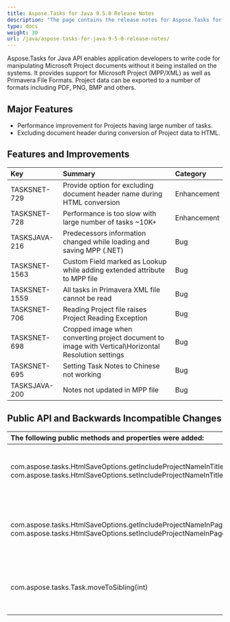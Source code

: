 ```yaml
---
title: Aspose.Tasks for Java 9.5.0 Release Notes
description: "The page contains the release notes for Aspose.Tasks for Java 9.5.0."
type: docs
weight: 30
url: /java/aspose-tasks-for-java-9-5-0-release-notes/
---
```


Aspose.Tasks for Java API enables application developers to write code for manipulating Microsoft Project documents without it being installed on the systems. It provides support for Microsoft Project (MPP/XML) as well as Primavera File Formats. Project data can be exported to a number of formats including PDF, PNG, BMP and others.

## **Major Features**
- Performance improvement for Projects having large number of tasks.
- Excluding document header during conversion of Project data to HTML.

## **Features and Improvements**

|**Key** |**Summary** |**Category** |
| :- | :- | :- |
|TASKSNET-729 |Provide option for excluding document header name during HTML conversion |Enhancement |
|TASKSNET-728 |Performance is too slow with large number of tasks ~10K+ |Enhancement |
|TASKSJAVA-216 |Predecessors information changed while loading and saving MPP (.NET) |Bug |
|TASKSNET-1563 |Custom Field marked as Lookup while adding extended attribute to MPP file |Bug |
|TASKSNET-1559 |All tasks in Primavera XML file cannot be read |Bug |
|TASKSNET-706 |Reading Project file raises Project Reading Exception |Bug |
|TASKSNET-698 |Cropped image when converting project document to image with Vertical\Horizontal Resolution settings |Bug |
|TASKSNET-695 |Setting Task Notes to Chinese not working |Bug |
|TASKSJAVA-200 |Notes not updated in MPP file |Bug |

## **Public API and Backwards Incompatible Changes**

|**The following public methods and properties were added:** |**Description** |
| :- | :- |
|com.aspose.tasks.HtmlSaveOptions.getIncludeProjectNameInTitle <br>com.aspose.tasks.HtmlSaveOptions.setIncludeProjectNameInTitle(boolean) |Determines whether to include project name in HTML title. |
|com.aspose.tasks.HtmlSaveOptions.getIncludeProjectNameInPageHeader <br>com.aspose.tasks.HtmlSaveOptions.setIncludeProjectNameInPageHeader(boolean) |Determines whether to include project name in HTML page header. |
|com.aspose.tasks.Task.moveToSibling(int) |Allows to move task to another position at the same parent |

